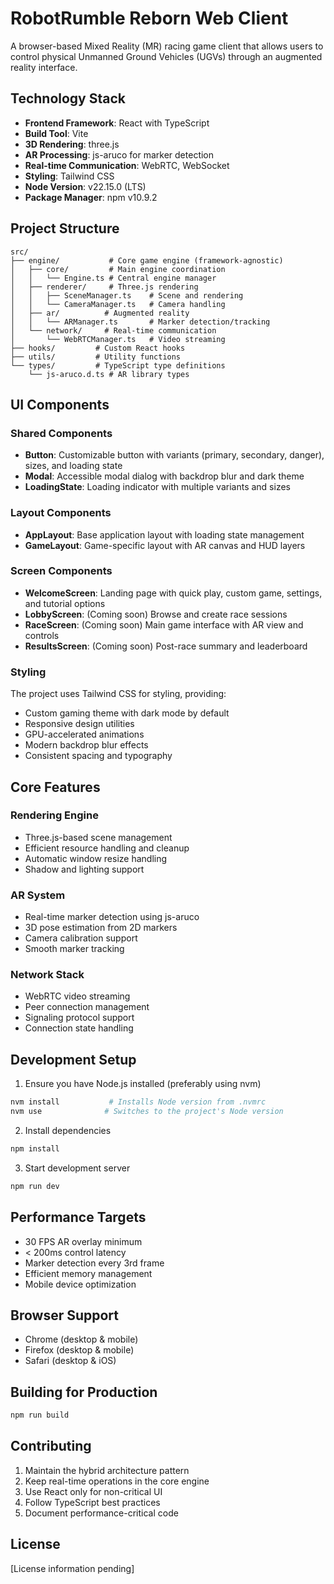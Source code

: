# RobotRumble Reborn Web Client

A browser-based Mixed Reality (MR) racing game client that allows users to control physical Unmanned Ground Vehicles (UGVs) through an augmented reality interface.

## Technology Stack

- **Frontend Framework**: React with TypeScript
- **Build Tool**: Vite
- **3D Rendering**: three.js
- **AR Processing**: js-aruco for marker detection
- **Real-time Communication**: WebRTC, WebSocket
- **Styling**: Tailwind CSS
- **Node Version**: v22.15.0 (LTS)
- **Package Manager**: npm v10.9.2

## Project Structure

```
src/
├── engine/           # Core game engine (framework-agnostic)
│   ├── core/         # Main engine coordination
│   │   └── Engine.ts # Central engine manager
│   ├── renderer/     # Three.js rendering
│   │   ├── SceneManager.ts    # Scene and rendering
│   │   └── CameraManager.ts   # Camera handling
│   ├── ar/          # Augmented reality
│   │   └── ARManager.ts       # Marker detection/tracking
│   └── network/     # Real-time communication
│       └── WebRTCManager.ts   # Video streaming
├── hooks/         # Custom React hooks
├── utils/         # Utility functions
└── types/         # TypeScript type definitions
    └── js-aruco.d.ts # AR library types
```

## UI Components

### Shared Components

- **Button**: Customizable button with variants (primary, secondary, danger), sizes, and loading state
- **Modal**: Accessible modal dialog with backdrop blur and dark theme
- **LoadingState**: Loading indicator with multiple variants and sizes

### Layout Components

- **AppLayout**: Base application layout with loading state management
- **GameLayout**: Game-specific layout with AR canvas and HUD layers

### Screen Components

- **WelcomeScreen**: Landing page with quick play, custom game, settings, and tutorial options
- **LobbyScreen**: (Coming soon) Browse and create race sessions
- **RaceScreen**: (Coming soon) Main game interface with AR view and controls
- **ResultsScreen**: (Coming soon) Post-race summary and leaderboard

### Styling

The project uses Tailwind CSS for styling, providing:

- Custom gaming theme with dark mode by default
- Responsive design utilities
- GPU-accelerated animations
- Modern backdrop blur effects
- Consistent spacing and typography

## Core Features

### Rendering Engine
- Three.js-based scene management
- Efficient resource handling and cleanup
- Automatic window resize handling
- Shadow and lighting support

### AR System
- Real-time marker detection using js-aruco
- 3D pose estimation from 2D markers
- Camera calibration support
- Smooth marker tracking

### Network Stack
- WebRTC video streaming
- Peer connection management
- Signaling protocol support
- Connection state handling

## Development Setup

1. Ensure you have Node.js installed (preferably using nvm)
```bash
nvm install           # Installs Node version from .nvmrc
nvm use              # Switches to the project's Node version
```

2. Install dependencies
```bash
npm install
```

3. Start development server
```bash
npm run dev
```

## Performance Targets

- 30 FPS AR overlay minimum
- < 200ms control latency
- Marker detection every 3rd frame
- Efficient memory management
- Mobile device optimization

## Browser Support

- Chrome (desktop & mobile)
- Firefox (desktop & mobile)
- Safari (desktop & iOS)

## Building for Production

```bash
npm run build
```

## Contributing

1. Maintain the hybrid architecture pattern
2. Keep real-time operations in the core engine
3. Use React only for non-critical UI
4. Follow TypeScript best practices
5. Document performance-critical code

## License

[License information pending]
